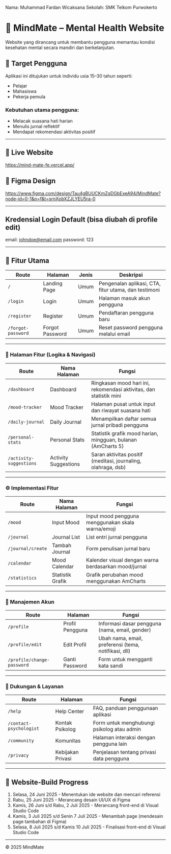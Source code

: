 Nama: Muhammad Fardan Wicaksana
Sekolah: SMK Telkom Purwokerto

# 🧠 MindMate – Mental Health Website
Website yang dirancang untuk membantu pengguna memantau kondisi kesehatan mental secara mandiri dan berkelanjutan.

## 🎯 Target Pengguna
Aplikasi ini ditujukan untuk individu usia 15–30 tahun seperti:
- Pelajar
- Mahasiswa
- Pekerja pemula

### Kebutuhan utama pengguna:
- Melacak suasana hati harian
- Menulis jurnal reflektif
- Mendapat rekomendasi aktivitas positif

---

## 🔗 Live Website
https://mind-mate-fe.vercel.app/ 

## 🎨 Figma Design
https://www.figma.com/design/Tau4gBUUCKmZqDGbExeA94/MindMate?node-id=0-1&p=f&t=srnXpbXZJLYEU5ra-0

---

## Kredensial Login Default (bisa diubah di profile edit)
email: johndoe@email.com
password: 123

---

## 🌟 Fitur Utama

| Route | Halaman | Jenis | Deskripsi |
|-------|---------|-------|-----------|
| `/` | Landing Page | Umum | Pengenalan aplikasi, CTA, fitur utama, dan testimoni |
| `/login` | Login | Umum | Halaman masuk akun pengguna |
| `/register` | Register | Umum | Pendaftaran pengguna baru |
| `/forgot-password` | Forgot Password | Umum | Reset password pengguna melalui email |

---

### 🧩 Halaman Fitur (Logika & Navigasi)

| Route | Nama Halaman | Fungsi |
|-------|---------------|--------|
| `/dashboard` | Dashboard | Ringkasan mood hari ini, rekomendasi aktivitas, dan statistik mini |
| `/mood-tracker` | Mood Tracker | Halaman pusat untuk input dan riwayat suasana hati |
| `/daily-journal` | Daily Journal | Menampilkan daftar semua jurnal pribadi pengguna |
| `/personal-stats` | Personal Stats | Statistik grafik mood harian, mingguan, bulanan (AmCharts 5) |
| `/activity-suggestions` | Activity Suggestions | Saran aktivitas positif (meditasi, journaling, olahraga, dsb) |

---

### ⚙️ Implementasi Fitur

| Route | Nama Halaman | Fungsi |
|-------|---------------|--------|
| `/mood` | Input Mood | Input mood pengguna menggunakan skala warna/emoji |
| `/journal` | Journal List | List entri jurnal pengguna |
| `/journal/create` | Tambah Journal | Form penulisan jurnal baru |
| `/calendar` | Mood Calendar | Kalender visual dengan warna berdasarkan mood/jurnal |
| `/statistics` | Statistik Grafik | Grafik perubahan mood menggunakan AmCharts |

---

### 👤 Manajemen Akun

| Route | Halaman | Fungsi |
|-------|---------|--------|
| `/profile` | Profil Pengguna | Informasi dasar pengguna (nama, email, gender) |
| `/profile/edit` | Edit Profil | Ubah nama, email, preferensi (tema, notifikasi, dll) |
| `/profile/change-password` | Ganti Password | Form untuk mengganti kata sandi |

---

### 💬 Dukungan & Layanan

| Route | Halaman | Fungsi |
|-------|---------|--------|
| `/help` | Help Center | FAQ, panduan penggunaan aplikasi |
| `/contact-psychologist` | Kontak Psikolog | Form untuk menghubungi psikolog atau admin |
| `/community` | Komunitas | Halaman interaksi dengan pengguna lain |
| `/privacy` | Kebijakan Privasi | Penjelasan tentang privasi data pengguna |

---

## 📅 Website-Build Progress
1. Selasa, 24 Juni 2025 - Menentukan ide website dan mencari referensi
2. Rabu, 25 Juni 2025 - Merancang desain UI/UX di Figma
3. Kamis, 26 Juni s/d Rabu, 2 Juli 2025 - Merancang front-end di Visual Studio Code
4. Kamis, 3 Juli 2025 s/d Senin 7 Juli 2025 - Menambah page (mendesain page tambahan di Figma)
5. Selasa, 8 Juli 2025 s/d Kamis 10 Juli 2025 - Finalisasi front-end di Visual Studio Code

---

© 2025 MindMate
